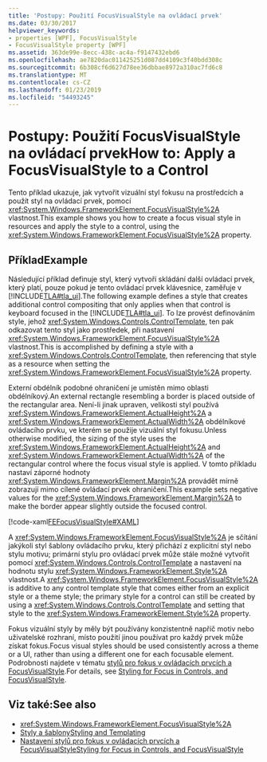 ```yaml
---
title: 'Postupy: Použití FocusVisualStyle na ovládací prvek'
ms.date: 03/30/2017
helpviewer_keywords:
- properties [WPF], FocusVisualStyle
- FocusVisualStyle property [WPF]
ms.assetid: 363de99e-8ecc-438c-ac4a-f9147432ebd6
ms.openlocfilehash: ae7820dac011425251d087dd4109c3f40bdd308c
ms.sourcegitcommit: 6b308cf6d627d78ee36dbbae8972a310ac7fd6c8
ms.translationtype: MT
ms.contentlocale: cs-CZ
ms.lasthandoff: 01/23/2019
ms.locfileid: "54493245"
---
```

# <a name="how-to-apply-a-focusvisualstyle-to-a-control"></a><span data-ttu-id="2cc3b-102">Postupy: Použití FocusVisualStyle na ovládací prvek</span><span class="sxs-lookup"><span data-stu-id="2cc3b-102">How to: Apply a FocusVisualStyle to a Control</span></span>
<span data-ttu-id="2cc3b-103">Tento příklad ukazuje, jak vytvořit vizuální styl fokusu na prostředcích a použít styl na ovládací prvek, pomocí <xref:System.Windows.FrameworkElement.FocusVisualStyle%2A> vlastnost.</span><span class="sxs-lookup"><span data-stu-id="2cc3b-103">This example shows you how to create a focus visual style in resources and apply the style to a control, using the <xref:System.Windows.FrameworkElement.FocusVisualStyle%2A> property.</span></span>  
  
## <a name="example"></a><span data-ttu-id="2cc3b-104">Příklad</span><span class="sxs-lookup"><span data-stu-id="2cc3b-104">Example</span></span>  
 <span data-ttu-id="2cc3b-105">Následující příklad definuje styl, který vytvoří skládání další ovládací prvek, který platí, pouze pokud je tento ovládací prvek klávesnice, zaměřuje v [!INCLUDE[TLA#tla_ui](../../../../includes/tlasharptla-ui-md.md)].</span><span class="sxs-lookup"><span data-stu-id="2cc3b-105">The following example defines a style that creates additional control compositing that only applies when that control is keyboard focused in the [!INCLUDE[TLA#tla_ui](../../../../includes/tlasharptla-ui-md.md)].</span></span> <span data-ttu-id="2cc3b-106">To lze provést definováním style, jehož <xref:System.Windows.Controls.ControlTemplate>, ten pak odkazovat tento styl jako prostředek, při nastavení <xref:System.Windows.FrameworkElement.FocusVisualStyle%2A> vlastnost.</span><span class="sxs-lookup"><span data-stu-id="2cc3b-106">This is accomplished by defining a style with a <xref:System.Windows.Controls.ControlTemplate>, then referencing that style as a resource when setting the <xref:System.Windows.FrameworkElement.FocusVisualStyle%2A> property.</span></span>  
  
 <span data-ttu-id="2cc3b-107">Externí obdélník podobné ohraničení je umístěn mimo oblasti obdélníkový.</span><span class="sxs-lookup"><span data-stu-id="2cc3b-107">An external rectangle resembling a border is placed outside of the rectangular area.</span></span> <span data-ttu-id="2cc3b-108">Není-li jinak upraven, velikosti styl používá <xref:System.Windows.FrameworkElement.ActualHeight%2A> a <xref:System.Windows.FrameworkElement.ActualWidth%2A> obdélníkové ovládacího prvku, ve kterém se použije vizuální styl fokusu.</span><span class="sxs-lookup"><span data-stu-id="2cc3b-108">Unless otherwise modified, the sizing of the style uses the <xref:System.Windows.FrameworkElement.ActualHeight%2A> and <xref:System.Windows.FrameworkElement.ActualWidth%2A> of the rectangular control where the focus visual style is applied.</span></span> <span data-ttu-id="2cc3b-109">V tomto příkladu nastaví záporné hodnoty <xref:System.Windows.FrameworkElement.Margin%2A> provádět mírně zobrazují mimo cílené ovládací prvek ohraničení.</span><span class="sxs-lookup"><span data-stu-id="2cc3b-109">This example sets negative values for the <xref:System.Windows.FrameworkElement.Margin%2A> to make the border appear slightly outside the focused control.</span></span>  
  
 [!code-xaml[FEFocusVisualStyle#XAML](../../../../samples/snippets/csharp/VS_Snippets_Wpf/FEFocusVisualStyle/CS/page1.xaml#xaml)]  
  
 <span data-ttu-id="2cc3b-110">A <xref:System.Windows.FrameworkElement.FocusVisualStyle%2A> je sčítání jakýkoli styl šablony ovládacího prvku, který přichází z explicitní styl nebo stylu motivu; primární stylu pro ovládací prvek může stále možné vytvořit pomocí <xref:System.Windows.Controls.ControlTemplate> a nastavení na hodnotu stylu <xref:System.Windows.FrameworkElement.Style%2A> vlastnost.</span><span class="sxs-lookup"><span data-stu-id="2cc3b-110">A <xref:System.Windows.FrameworkElement.FocusVisualStyle%2A> is additive to any control template style that comes either from an explicit style or a theme style; the primary style for a control can still be created by using a <xref:System.Windows.Controls.ControlTemplate> and setting that style to the <xref:System.Windows.FrameworkElement.Style%2A> property.</span></span>  
  
 <span data-ttu-id="2cc3b-111">Fokus vizuální styly by měly být používány konzistentně napříč motiv nebo uživatelské rozhraní, místo použití jinou používat pro každý prvek může získat fokus.</span><span class="sxs-lookup"><span data-stu-id="2cc3b-111">Focus visual styles should be used consistently across a theme or a UI, rather than using a different one for each focusable element.</span></span> <span data-ttu-id="2cc3b-112">Podrobnosti najdete v tématu [stylů pro fokus v ovládacích prvcích a FocusVisualStyle](../../../../docs/framework/wpf/advanced/styling-for-focus-in-controls-and-focusvisualstyle.md).</span><span class="sxs-lookup"><span data-stu-id="2cc3b-112">For details, see [Styling for Focus in Controls, and FocusVisualStyle](../../../../docs/framework/wpf/advanced/styling-for-focus-in-controls-and-focusvisualstyle.md).</span></span>  
  
## <a name="see-also"></a><span data-ttu-id="2cc3b-113">Viz také:</span><span class="sxs-lookup"><span data-stu-id="2cc3b-113">See also</span></span>
- <xref:System.Windows.FrameworkElement.FocusVisualStyle%2A>
- [<span data-ttu-id="2cc3b-114">Styly a šablony</span><span class="sxs-lookup"><span data-stu-id="2cc3b-114">Styling and Templating</span></span>](../../../../docs/framework/wpf/controls/styling-and-templating.md)
- [<span data-ttu-id="2cc3b-115">Nastavení stylů pro fokus v ovládacích prvcích a FocusVisualStyle</span><span class="sxs-lookup"><span data-stu-id="2cc3b-115">Styling for Focus in Controls, and FocusVisualStyle</span></span>](../../../../docs/framework/wpf/advanced/styling-for-focus-in-controls-and-focusvisualstyle.md)
